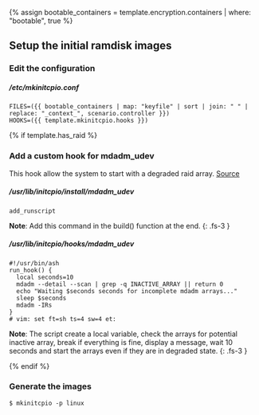 {% assign bootable_containers = template.encryption.containers | where: "bootable", true %}

## Setup the initial ramdisk images

### Edit the configuration

##### /etc/mkinitcpio.conf
```
FILES=({{ bootable_containers | map: "keyfile" | sort | join: " " | replace: "_context_", scenario.controller }})
HOOKS=({{ template.mkinitcpio.hooks }})
```

{% if template.has_raid %}
### Add a custom hook for mdadm_udev

This hook allow the system to start with a degraded raid array. [Source](https://bugs.archlinux.org/task/57860)

##### /usr/lib/initcpio/install/mdadm_udev
```
add_runscript
```

**Note**: Add this command in the build() function at the end.
{: .fs-3 }

##### /usr/lib/initcpio/hooks/mdadm_udev
```
#!/usr/bin/ash
run_hook() {
  local seconds=10
  mdadm --detail --scan | grep -q INACTIVE_ARRAY || return 0
  echo "Waiting $seconds seconds for incomplete mdadm arrays..."
  sleep $seconds
  mdadm -IRs
}
# vim: set ft=sh ts=4 sw=4 et:
```

**Note**: The script create a local variable, check the arrays for potential inactive array, break if everything is fine, display a message, wait 10 seconds and start the arrays even if they are in degraded state.
{: .fs-3 }

{% endif %}

### Generate the images
```
$ mkinitcpio -p linux
```
